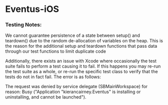 # Eventus-iOS

### Testing Notes:
We cannot guarantee persistence of a state between setup() and teardown() due to the random de-allocation of variables on the heap. This is the reason for the additional setup and teardown functions that pass data through our test functions to limit duplicate code

Additionally, there exists an issue with Xcode where occasionally the test suite fails to perform a test causing it to fail. If this happens you may re-run the test suite as a whole, or re-run the specific test class to verify that the tests do not in fact fail. The error is as follows:

The request was denied by service delegate (SBMainWorkspace) for reason: Busy ("Application "kierancairney.Eventus" is installing or uninstalling, and cannot be launched").
